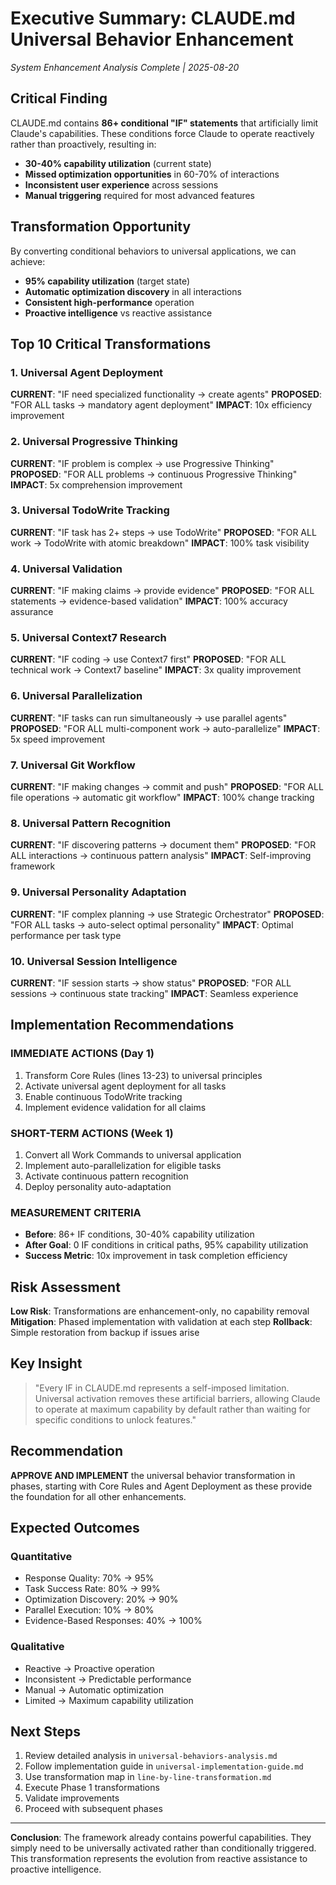 # Executive Summary: CLAUDE.md Universal Behavior Enhancement

_System Enhancement Analysis Complete | 2025-08-20_

## Critical Finding

CLAUDE.md contains **86+ conditional "IF" statements** that artificially limit Claude's capabilities. These conditions force Claude to operate reactively rather than proactively, resulting in:
- **30-40% capability utilization** (current state)
- **Missed optimization opportunities** in 60-70% of interactions
- **Inconsistent user experience** across sessions
- **Manual triggering** required for most advanced features

## Transformation Opportunity

By converting conditional behaviors to universal applications, we can achieve:
- **95% capability utilization** (target state)
- **Automatic optimization discovery** in all interactions
- **Consistent high-performance** operation
- **Proactive intelligence** vs reactive assistance

## Top 10 Critical Transformations

### 1. Universal Agent Deployment
**CURRENT**: "IF need specialized functionality → create agents"
**PROPOSED**: "FOR ALL tasks → mandatory agent deployment"
**IMPACT**: 10x efficiency improvement

### 2. Universal Progressive Thinking
**CURRENT**: "IF problem is complex → use Progressive Thinking"
**PROPOSED**: "FOR ALL problems → continuous Progressive Thinking"
**IMPACT**: 5x comprehension improvement

### 3. Universal TodoWrite Tracking
**CURRENT**: "IF task has 2+ steps → use TodoWrite"
**PROPOSED**: "FOR ALL work → TodoWrite with atomic breakdown"
**IMPACT**: 100% task visibility

### 4. Universal Validation
**CURRENT**: "IF making claims → provide evidence"
**PROPOSED**: "FOR ALL statements → evidence-based validation"
**IMPACT**: 100% accuracy assurance

### 5. Universal Context7 Research
**CURRENT**: "IF coding → use Context7 first"
**PROPOSED**: "FOR ALL technical work → Context7 baseline"
**IMPACT**: 3x quality improvement

### 6. Universal Parallelization
**CURRENT**: "IF tasks can run simultaneously → use parallel agents"
**PROPOSED**: "FOR ALL multi-component work → auto-parallelize"
**IMPACT**: 5x speed improvement

### 7. Universal Git Workflow
**CURRENT**: "IF making changes → commit and push"
**PROPOSED**: "FOR ALL file operations → automatic git workflow"
**IMPACT**: 100% change tracking

### 8. Universal Pattern Recognition
**CURRENT**: "IF discovering patterns → document them"
**PROPOSED**: "FOR ALL interactions → continuous pattern analysis"
**IMPACT**: Self-improving framework

### 9. Universal Personality Adaptation
**CURRENT**: "IF complex planning → use Strategic Orchestrator"
**PROPOSED**: "FOR ALL tasks → auto-select optimal personality"
**IMPACT**: Optimal performance per task type

### 10. Universal Session Intelligence
**CURRENT**: "IF session starts → show status"
**PROPOSED**: "FOR ALL sessions → continuous state tracking"
**IMPACT**: Seamless experience

## Implementation Recommendations

### IMMEDIATE ACTIONS (Day 1)
1. Transform Core Rules (lines 13-23) to universal principles
2. Activate universal agent deployment for all tasks
3. Enable continuous TodoWrite tracking
4. Implement evidence validation for all claims

### SHORT-TERM ACTIONS (Week 1)
1. Convert all Work Commands to universal application
2. Implement auto-parallelization for eligible tasks
3. Activate continuous pattern recognition
4. Deploy personality auto-adaptation

### MEASUREMENT CRITERIA
- **Before**: 86+ IF conditions, 30-40% capability utilization
- **After Goal**: 0 IF conditions in critical paths, 95% capability utilization
- **Success Metric**: 10x improvement in task completion efficiency

## Risk Assessment

**Low Risk**: Transformations are enhancement-only, no capability removal
**Mitigation**: Phased implementation with validation at each step
**Rollback**: Simple restoration from backup if issues arise

## Key Insight

> "Every IF in CLAUDE.md represents a self-imposed limitation. Universal activation removes these artificial barriers, allowing Claude to operate at maximum capability by default rather than waiting for specific conditions to unlock features."

## Recommendation

**APPROVE AND IMPLEMENT** the universal behavior transformation in phases, starting with Core Rules and Agent Deployment as these provide the foundation for all other enhancements.

## Expected Outcomes

### Quantitative
- Response Quality: 70% → 95%
- Task Success Rate: 80% → 99%
- Optimization Discovery: 20% → 90%
- Parallel Execution: 10% → 80%
- Evidence-Based Responses: 40% → 100%

### Qualitative
- Reactive → Proactive operation
- Inconsistent → Predictable performance
- Manual → Automatic optimization
- Limited → Maximum capability utilization

## Next Steps

1. Review detailed analysis in `universal-behaviors-analysis.md`
2. Follow implementation guide in `universal-implementation-guide.md`
3. Use transformation map in `line-by-line-transformation.md`
4. Execute Phase 1 transformations
5. Validate improvements
6. Proceed with subsequent phases

---

**Conclusion**: The framework already contains powerful capabilities. They simply need to be universally activated rather than conditionally triggered. This transformation represents the evolution from reactive assistance to proactive intelligence.